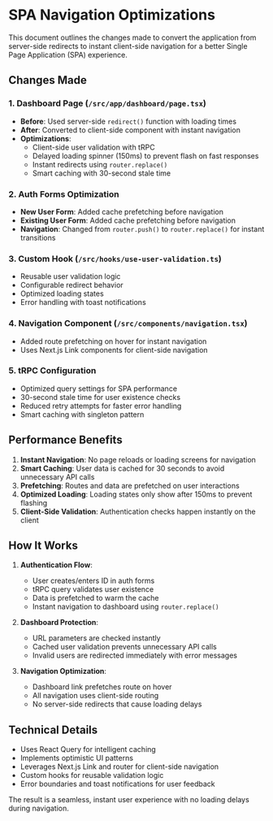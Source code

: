 # SPA Navigation Optimizations

This document outlines the changes made to convert the application from server-side redirects to instant client-side navigation for a better Single Page Application (SPA) experience.

## Changes Made

### 1. Dashboard Page (`/src/app/dashboard/page.tsx`)

- **Before**: Used server-side `redirect()` function with loading times
- **After**: Converted to client-side component with instant navigation
- **Optimizations**:
  - Client-side user validation with tRPC
  - Delayed loading spinner (150ms) to prevent flash on fast responses
  - Instant redirects using `router.replace()`
  - Smart caching with 30-second stale time

### 2. Auth Forms Optimization

- **New User Form**: Added cache prefetching before navigation
- **Existing User Form**: Added cache prefetching before navigation
- **Navigation**: Changed from `router.push()` to `router.replace()` for instant transitions

### 3. Custom Hook (`/src/hooks/use-user-validation.ts`)

- Reusable user validation logic
- Configurable redirect behavior
- Optimized loading states
- Error handling with toast notifications

### 4. Navigation Component (`/src/components/navigation.tsx`)

- Added route prefetching on hover for instant navigation
- Uses Next.js Link components for client-side navigation

### 5. tRPC Configuration

- Optimized query settings for SPA performance
- 30-second stale time for user existence checks
- Reduced retry attempts for faster error handling
- Smart caching with singleton pattern

## Performance Benefits

1. **Instant Navigation**: No page reloads or loading screens for navigation
2. **Smart Caching**: User data is cached for 30 seconds to avoid unnecessary API calls
3. **Prefetching**: Routes and data are prefetched on user interactions
4. **Optimized Loading**: Loading states only show after 150ms to prevent flashing
5. **Client-Side Validation**: Authentication checks happen instantly on the client

## How It Works

1. **Authentication Flow**:

   - User creates/enters ID in auth forms
   - tRPC query validates user existence
   - Data is prefetched to warm the cache
   - Instant navigation to dashboard using `router.replace()`

2. **Dashboard Protection**:

   - URL parameters are checked instantly
   - Cached user validation prevents unnecessary API calls
   - Invalid users are redirected immediately with error messages

3. **Navigation Optimization**:
   - Dashboard link prefetches route on hover
   - All navigation uses client-side routing
   - No server-side redirects that cause loading delays

## Technical Details

- Uses React Query for intelligent caching
- Implements optimistic UI patterns
- Leverages Next.js Link and router for client-side navigation
- Custom hooks for reusable validation logic
- Error boundaries and toast notifications for user feedback

The result is a seamless, instant user experience with no loading delays during navigation.
